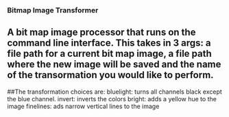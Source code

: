 ### Bitmap Image Transformer

## A bit map image processor that runs on the command line interface. This takes in 3 args: a file path for a current bit map image, a file path where the new image will be saved and the name of the transormation you would like to perform. 
##The transformation choices are: 
bluelight: turns all channels black except the blue channel.
invert: inverts the colors
bright: adds a yellow hue to the image
finelines: ads narrow vertical lines to the image
